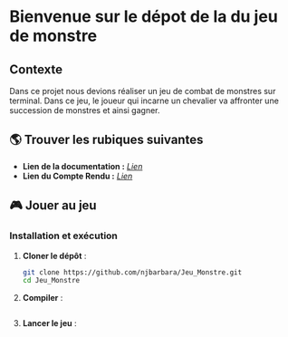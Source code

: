 # Bienvenue sur le dépot de la du jeu de monstre

## Contexte 

Dans ce projet nous devions réaliser un jeu de combat de monstres sur terminal. Dans ce jeu, le joueur qui incarne un chevalier va affronter une succession de monstres et ainsi gagner.

## 🌎 Trouver les rubiques suivantes 

* **Lien de la documentation :** [_Lien_](https://github.com/njbarbara/Jeu_Monstre/tree/master/Documentation/html)
* **Lien du Compte Rendu :** [_Lien_](https://github.com/njbarbara/Jeu_Monstre/blob/master/compteRendu.pdf)

## 🎮 Jouer au jeu  

### Installation et exécution  

1. **Cloner le dépôt** :  
   ```bash
   git clone https://github.com/njbarbara/Jeu_Monstre.git
   cd Jeu_Monstre

2. **Compiler** :  
   ```make
   
3. **Lancer le jeu** :  
   ```./jeu  
